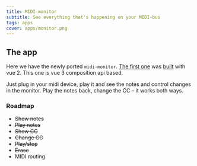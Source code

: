 ```yaml
---
title: MIDI-monitor
subtitle: See everything that's happening on your MIDI-bus
tags: apps
cover: apps/monitor.png
---
```


<client-only>
  <midi-monitor />
</client-only>


## The app

Here we have the newly ported `midi-monitor`. [The first one](https://midi.chromatone.center) was [built](https://github.com/chromatone/midi-monitor) with vue 2. This one is vue 3 composition api based.

Just plug in your midi device, play it and see the notes and control changes in the monitor. Play the notes back, change the CC – it works both ways.

### Roadmap

- ~~Show notes~~
- ~~Play notes~~
- ~~Show CC~~
- ~~Change CC~~
- ~~Play/stop~~
- ~~Erase~~
- MIDI routing
